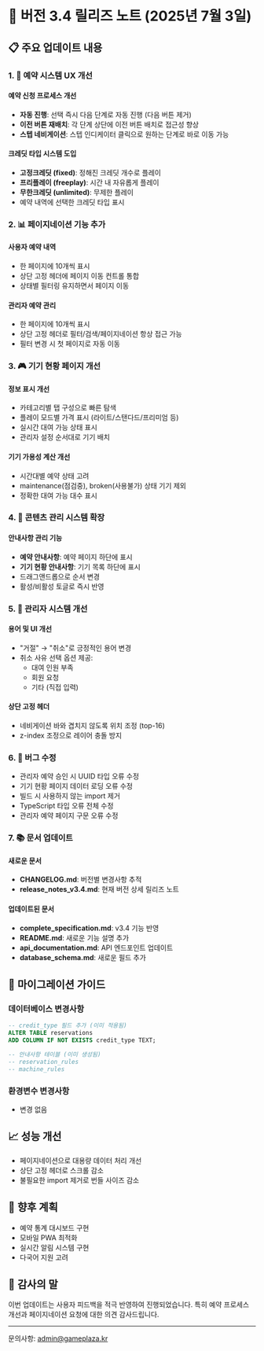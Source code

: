 # 🚀 버전 3.4 릴리즈 노트 (2025년 7월 3일)

## 📋 주요 업데이트 내용

### 1. 🎯 예약 시스템 UX 개선

#### 예약 신청 프로세스 개선
- **자동 진행**: 선택 즉시 다음 단계로 자동 진행 (다음 버튼 제거)
- **이전 버튼 재배치**: 각 단계 상단에 이전 버튼 배치로 접근성 향상
- **스텝 네비게이션**: 스텝 인디케이터 클릭으로 원하는 단계로 바로 이동 가능

#### 크레딧 타입 시스템 도입
- **고정크레딧 (fixed)**: 정해진 크레딧 개수로 플레이
- **프리플레이 (freeplay)**: 시간 내 자유롭게 플레이
- **무한크레딧 (unlimited)**: 무제한 플레이
- 예약 내역에 선택한 크레딧 타입 표시

### 2. 📊 페이지네이션 기능 추가

#### 사용자 예약 내역
- 한 페이지에 10개씩 표시
- 상단 고정 헤더에 페이지 이동 컨트롤 통합
- 상태별 필터링 유지하면서 페이지 이동

#### 관리자 예약 관리
- 한 페이지에 10개씩 표시
- 상단 고정 헤더로 필터/검색/페이지네이션 항상 접근 가능
- 필터 변경 시 첫 페이지로 자동 이동

### 3. 🎮 기기 현황 페이지 개선

#### 정보 표시 개선
- 카테고리별 탭 구성으로 빠른 탐색
- 플레이 모드별 가격 표시 (라이트/스탠다드/프리미엄 등)
- 실시간 대여 가능 상태 표시
- 관리자 설정 순서대로 기기 배치

#### 기기 가용성 계산 개선
- 시간대별 예약 상태 고려
- maintenance(점검중), broken(사용불가) 상태 기기 제외
- 정확한 대여 가능 대수 표시

### 4. 📝 콘텐츠 관리 시스템 확장

#### 안내사항 관리 기능
- **예약 안내사항**: 예약 페이지 하단에 표시
- **기기 현황 안내사항**: 기기 목록 하단에 표시
- 드래그앤드롭으로 순서 변경
- 활성/비활성 토글로 즉시 반영

### 5. 🔧 관리자 시스템 개선

#### 용어 및 UI 개선
- "거절" → "취소"로 긍정적인 용어 변경
- 취소 사유 선택 옵션 제공:
  - 대여 인원 부족
  - 회원 요청
  - 기타 (직접 입력)

#### 상단 고정 헤더
- 네비게이션 바와 겹치지 않도록 위치 조정 (top-16)
- z-index 조정으로 레이어 충돌 방지

### 6. 🐛 버그 수정

- 관리자 예약 승인 시 UUID 타입 오류 수정
- 기기 현황 페이지 데이터 로딩 오류 수정
- 빌드 시 사용하지 않는 import 제거
- TypeScript 타입 오류 전체 수정
- 관리자 예약 페이지 구문 오류 수정

### 7. 📚 문서 업데이트

#### 새로운 문서
- **CHANGELOG.md**: 버전별 변경사항 추적
- **release_notes_v3.4.md**: 현재 버전 상세 릴리즈 노트

#### 업데이트된 문서
- **complete_specification.md**: v3.4 기능 반영
- **README.md**: 새로운 기능 설명 추가
- **api_documentation.md**: API 엔드포인트 업데이트
- **database_schema.md**: 새로운 필드 추가

## 🔄 마이그레이션 가이드

### 데이터베이스 변경사항

```sql
-- credit_type 필드 추가 (이미 적용됨)
ALTER TABLE reservations 
ADD COLUMN IF NOT EXISTS credit_type TEXT;

-- 안내사항 테이블 (이미 생성됨)
-- reservation_rules
-- machine_rules
```

### 환경변수 변경사항
- 변경 없음

## 📈 성능 개선

- 페이지네이션으로 대용량 데이터 처리 개선
- 상단 고정 헤더로 스크롤 감소
- 불필요한 import 제거로 번들 사이즈 감소

## 🎯 향후 계획

- 예약 통계 대시보드 구현
- 모바일 PWA 최적화
- 실시간 알림 시스템 구현
- 다국어 지원 고려

## 🙏 감사의 말

이번 업데이트는 사용자 피드백을 적극 반영하여 진행되었습니다.
특히 예약 프로세스 개선과 페이지네이션 요청에 대한 의견 감사드립니다.

---

문의사항: admin@gameplaza.kr